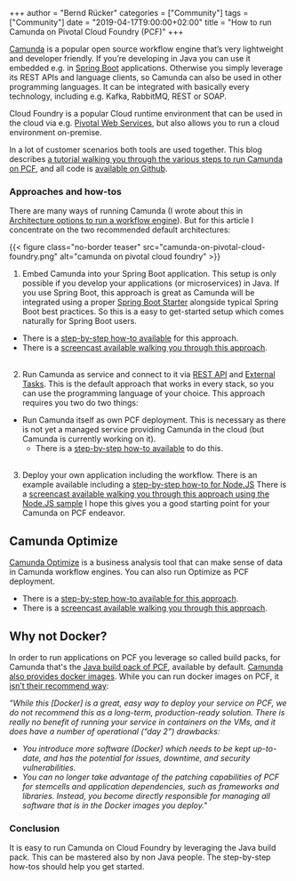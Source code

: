 +++
author = "Bernd Rücker"
categories = ["Community"]
tags = ["Community"]
date = "2019-04-17T9:00:00+02:00"
title = "How to run Camunda on Pivotal Cloud Foundry (PCF)"
+++

[Camunda](https://camunda.com/) is a popular open source workflow engine that’s very lightweight and developer friendly. If you’re developing in Java you can use it embedded e.g. in [Spring Boot](https://spring.io/projects/spring-boot) applications. Otherwise you simply leverage its REST APIs and language clients, so Camunda can also be used in other programming languages. It can be integrated with basically every technology, including e.g. Kafka, RabbitMQ, REST or SOAP.

<!--more-->
Cloud Foundry is a popular Cloud runtime environment that can be used in the cloud via e.g. [Pivotal Web Services](https://run.pivotal.io/), but also allows you to run a cloud environment on-premise.

In a lot of customer scenarios both tools are used together. This blog describes [a tutorial walking you through the various steps to run Camunda on PCF](https://github.com/berndruecker/camunda-on-pcf), and all code is [available on Github](https://github.com/adam-p/markdown-here/wiki/Markdown-Cheatsheet#lines).

### Approaches and how-tos
There are many ways of running Camunda (I wrote about this in [Architecture options to run a workflow engine](https://blog.bernd-ruecker.com/architecture-options-to-run-a-workflow-engine-6c2419902d91)). But for this article I concentrate on the two recommended default architectures:

{{< figure class="no-border teaser" src="camunda-on-pivotal-cloud-foundry.png" alt="camunda on pivotal cloud foundry" >}}

1. Embed Camunda into your Spring Boot application. This setup is only possible if you develop your applications (or microservices) in Java. If you use Spring Boot, this approach is great as Camunda will be integrated using a proper [Spring Boot Starter](https://docs.camunda.org/manual/latest/user-guide/spring-boot-integration/) alongside typical Spring Boot best practices. So this is a easy to get-started setup which comes naturally for Spring Boot users.
  - There is a [step-by-step how-to available](https://github.com/berndruecker/camunda-on-pcf/tree/master/spring-boot-embedded-engine-sample) for this approach.
  - There is a [screencast available walking you through this approach](https://www.youtube.com/watch?v=va2uf-RRhPs).
  <br><br>

2. Run Camunda as service and connect to it via [REST API](https://docs.camunda.org/manual/latest/reference/rest/) and [External Tasks](https://docs.camunda.org/manual/latest/user-guide/process-engine/external-tasks/). This is the default approach that works in every stack, so you can use the programming language of your choice. This approach requires you two do two things:
  - Run Camunda itself as own PCF deployment. This is necessary as there is not yet a managed service providing Camunda in the cloud (but Camunda is currently working on it).
      - There is a [step-by-step how-to available](https://github.com/berndruecker/camunda-on-pcf/tree/master/engine-as-a-service) to do this.
<br><br>

3. Deploy your own application including the workflow.
There is an example available including a [step-by-step how-to for Node.JS](https://www.youtube.com/watch?v=e0rdC8ElxLk)
There is a [screencast available walking you through this approach using the Node.JS sample](https://www.youtube.com/watch?v=va2uf-RRhPs)
I hope this gives you a good starting point for your Camunda on PCF endeavor.

## Camunda Optimize
[Camunda Optimize](https://camunda.com/products/optimize/) is a business analysis tool that can make sense of data in Camunda workflow engines. You can also run Optimize as PCF deployment.
  - There is a [step-by-step how-to available for this approach](https://github.com/berndruecker/camunda-on-pcf/tree/master/optimize-as-a-service).
  - There is a [screencast available walking you through this approach](https://www.youtube.com/watch?v=w_EOtS9-pWU).

## Why not Docker?
In order to run applications on PCF you leverage so called build packs, for Camunda that's the [Java build pack of PCF](https://github.com/cloudfoundry/java-buildpack),  available by default. [Camunda also provides docker images](https://github.com/camunda/docker-camunda-bpm-platform). While you can run docker images on PCF, it [isn’t their recommend way](https://docs.pivotal.io/tiledev/2-2/bosh-release.html):

_"While this [Docker] is a great, easy way to deploy your service on PCF, we do not recommend this as a long-term, production-ready solution. There is really no benefit of running your service in containers on the VMs, and it does have a number of operational (“day 2”) drawbacks:_

  - _You introduce more software (Docker) which needs to be kept up-to-date, and has the potential for issues, downtime, and security vulnerabilities._
  - _You can no longer take advantage of the patching capabilities of PCF for stemcells and application dependencies, such as frameworks and libraries. Instead, you become directly responsible for managing all software that is in the Docker images you deploy."_

### Conclusion
It is easy to run Camunda on Cloud Foundry by leveraging the Java build pack. This can be mastered also by non Java people. The step-by-step how-tos should help you get started.
